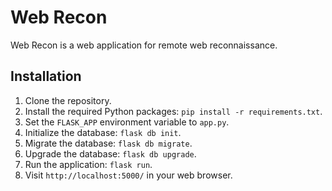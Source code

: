 # Web Recon

Web Recon is a web application for remote web reconnaissance.

## Installation

1. Clone the repository.
2. Install the required Python packages: `pip install -r requirements.txt`.
3. Set the `FLASK_APP` environment variable to `app.py`.
4. Initialize the database: `flask db init`.
5. Migrate the database: `flask db migrate`.
6. Upgrade the database: `flask db upgrade`.
7. Run the application: `flask run`.
8. Visit `http://localhost:5000/` in your web browser.
